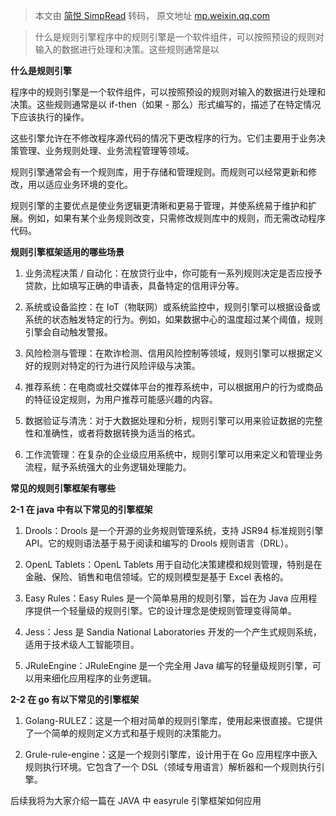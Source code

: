 > 本文由 [简悦 SimpRead](http://ksria.com/simpread/) 转码， 原文地址 [mp.weixin.qq.com](https://mp.weixin.qq.com/s/hv1Og5VMnGDat6s_yRfjQA)

> 什么是规则引擎程序中的规则引擎是一个软件组件，可以按照预设的规则对输入的数据进行处理和决策。这些规则通常是以

**什么是规则引擎**

程序中的规则引擎是一个软件组件，可以按照预设的规则对输入的数据进行处理和决策。这些规则通常是以 if-then（如果 - 那么）形式编写的，描述了在特定情况下应该执行的操作。

这些引擎允许在不修改程序源代码的情况下更改程序的行为。它们主要用于业务决策管理、业务规则处理、业务流程管理等领域。

规则引擎通常会有一个规则库，用于存储和管理规则。而规则可以经常更新和修改，用以适应业务环境的变化。

规则引擎的主要优点是使业务逻辑更清晰和更易于管理，并使系统易于维护和扩展。例如，如果有某个业务规则改变，只需修改规则库中的规则，而无需改动程序代码。

**规则引擎框架适用的哪些场景**

1.  业务流程决策 / 自动化：在放贷行业中，你可能有一系列规则决定是否应授予贷款，比如填写正确的申请表，具备特定的信用评分等。
    
2.  系统或设备监控：在 IoT（物联网）或系统监控中，规则引擎可以根据设备或系统的状态触发特定的行为。例如，如果数据中心的温度超过某个阈值，规则引擎会自动触发警报。
    
3.  风险检测与管理：在欺诈检测、信用风险控制等领域，规则引擎可以根据定义好的规则对特定的行为进行风险评级与决策。
    
4.  推荐系统：在电商或社交媒体平台的推荐系统中，可以根据用户的行为或商品的特征设定规则，为用户推荐可能感兴趣的内容。
    
5.  数据验证与清洗：对于大数据处理和分析，规则引擎可以用来验证数据的完整性和准确性，或者将数据转换为适当的格式。
    
6.  工作流管理：在复杂的企业级应用系统中，规则引擎可以用来定义和管理业务流程，赋予系统强大的业务逻辑处理能力。
    

**常见的规则引擎框架有哪些**

 **2-1 在 java 中有以下常见的引擎框架**

1.  Drools：Drools 是一个开源的业务规则管理系统，支持 JSR94 标准规则引擎 API。它的规则语法基于易于阅读和编写的 Drools 规则语言（DRL）。
    
2.  OpenL Tablets：OpenL Tablets 用于自动化决策建模和规则管理，特别是在金融、保险、销售和电信领域。它的规则模型是基于 Excel 表格的。
    
3.  Easy Rules：Easy Rules 是一个简单易用的规则引擎，旨在为 Java 应用程序提供一个轻量级的规则引擎。它的设计理念是使规则管理变得简单。
    
4.  Jess：Jess 是 Sandia National Laboratories 开发的一个产生式规则系统，适用于技术级人工智能项目。
    
5.  JRuleEngine：JRuleEngine 是一个完全用 Java 编写的轻量级规则引擎，可以用来细化应用程序的业务逻辑。
    

**2-2 在 go 有以下常见的引擎框架**

1.  Golang-RULEZ：这是一个相对简单的规则引擎库，使用起来很直接。它提供了一个简单的规则定义方式和基于规则的决策能力。
    
2.  Grule-rule-engine：这是一个规则引擎库，设计用于在 Go 应用程序中嵌入规则执行环境。它包含了一个 DSL（领域专用语言）解析器和一个规则执行引擎。
    

后续我将为大家介绍一篇在 JAVA 中 easyrule 引擎框架如何应用